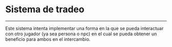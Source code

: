 # Sistema de tradeo
---

Este sistema intenta implementar una forma en la que se pueda interactuar con otro jugador (ya sea persona o npc) en el cual se pueda obtener un beneficio para ambos en el intercambio.

